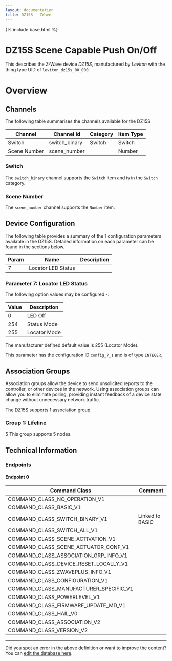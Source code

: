 ```yaml
---
layout: documentation
title: DZ15S - ZWave
---
```


{% include base.html %}

# DZ15S Scene Capable Push On/Off
This describes the Z-Wave device *DZ15S*, manufactured by *Leviton* with the thing type UID of ```leviton_dz15s_00_000```.

# Overview


## Channels

The following table summarises the channels available for the DZ15S

| Channel | Channel Id | Category | Item Type |
|---------|------------|----------|-----------|
| Switch | switch_binary | Switch | Switch | 
| Scene Number | scene_number |  | Number | 

### Switch

The ```switch_binary``` channel supports the ```Switch``` item and is in the ```Switch``` category.

### Scene Number

The ```scene_number``` channel supports the ```Number``` item.



## Device Configuration

The following table provides a summary of the 1 configuration parameters available in the DZ15S.
Detailed information on each parameter can be found in the sections below.

| Param | Name  | Description |
|-------|-------|-------------|
| 7 | Locator LED Status |  |

### Parameter 7: Locator LED Status



The following option values may be configured -:

| Value  | Description |
|--------|-------------|
| 0 | LED Off |
| 254 | Status Mode |
| 255 | Locator Mode |

The manufacturer defined default value is 255 (Locator Mode).

This parameter has the configuration ID ```config_7_1``` and is of type ```INTEGER```.


## Association Groups

Association groups allow the device to send unsolicited reports to the controller, or other devices in the network. Using association groups can allow you to eliminate polling, providing instant feedback of a device state change without unnecessary network traffic.

The DZ15S supports 1 association group.

### Group 1: Lifeline

5
This group supports 5 nodes.

## Technical Information

### Endpoints

#### Endpoint 0

| Command Class | Comment |
|---------------|---------|
| COMMAND_CLASS_NO_OPERATION_V1| |
| COMMAND_CLASS_BASIC_V1| |
| COMMAND_CLASS_SWITCH_BINARY_V1| Linked to BASIC|
| COMMAND_CLASS_SWITCH_ALL_V1| |
| COMMAND_CLASS_SCENE_ACTIVATION_V1| |
| COMMAND_CLASS_SCENE_ACTUATOR_CONF_V1| |
| COMMAND_CLASS_ASSOCIATION_GRP_INFO_V1| |
| COMMAND_CLASS_DEVICE_RESET_LOCALLY_V1| |
| COMMAND_CLASS_ZWAVEPLUS_INFO_V1| |
| COMMAND_CLASS_CONFIGURATION_V1| |
| COMMAND_CLASS_MANUFACTURER_SPECIFIC_V1| |
| COMMAND_CLASS_POWERLEVEL_V1| |
| COMMAND_CLASS_FIRMWARE_UPDATE_MD_V1| |
| COMMAND_CLASS_HAIL_V0| |
| COMMAND_CLASS_ASSOCIATION_V2| |
| COMMAND_CLASS_VERSION_V2| |

---

Did you spot an error in the above definition or want to improve the content?
You can [edit the database here](http://www.cd-jackson.com/index.php/zwave/zwave-device-database/zwave-device-list/devicesummary/523).
